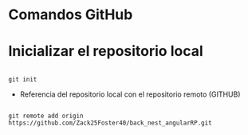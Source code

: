 # Comandos GitHub

# Inicializar el repositorio local
```

git init
```

- Referencia del repositorio local con el repositorio remoto (GITHUB)
```

git remote add origin
https://github.com/Zack25Foster40/back_nest_angularRP.git
````